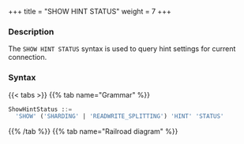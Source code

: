 +++
title = "SHOW HINT STATUS"
weight = 7
+++

### Description

The `SHOW HINT STATUS` syntax is used to query hint settings for current connection.

### Syntax

{{< tabs >}}
{{% tab name="Grammar" %}}
```sql
ShowHintStatus ::=
  'SHOW' ('SHARDING' | 'READWRITE_SPLITTING') 'HINT' 'STATUS'
```
{{% /tab %}}
{{% tab name="Railroad diagram" %}}
<iframe frameborder="0" name="diagram" id="diagram" width="100%" height="100%"></iframe>
{{% /tab %}}
{{< /tabs >}}

### Supplement

- When `SHARDING`/`READWRITE_SPLITTING` is not specified, the default is clear all hint settings.

### Example

- Query hint settings of sharding

```sql
SHOW SHARDING HINT STATUS;
```

- Query hint settings of readwrite splitting

```sql
SHOW READWRITE_SPLITTING HINT STATUS;
```

### Reserved word

`SHOW`, `SHARDING`, `READWRITE_SPLITTING`, `HINT`, `STATUS`

### Related links

- [Reserved word](/en/user-manual/shardingsphere-proxy/distsql/syntax/reserved-word/)

